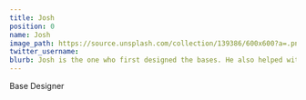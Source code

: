 ```yaml
---
title: Josh
position: 0
name: Josh
image_path: https://source.unsplash.com/collection/139386/600x600?a=.png
twitter_username: 
blurb: Josh is the one who first designed the bases. He also helped with this website.
---
```


Base Designer